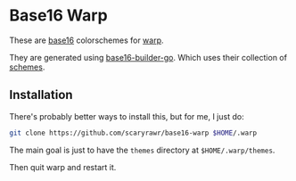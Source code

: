 # Base16 Warp

These are [base16](https://github.com/chriskempson/base16) colorschemes for [warp](https://www.warp.dev/).

They are generated using [base16-builder-go](https://github.com/tinted-theming/base16-builder-go). Which uses their collection of [schemes](https://github.com/tinted-theming/schemes).

## Installation

There's probably better ways to install this, but for me, I just do:

```sh
git clone https://github.com/scaryrawr/base16-warp $HOME/.warp
```

The main goal is just to have the `themes` directory at `$HOME/.warp/themes`.

Then quit warp and restart it.

